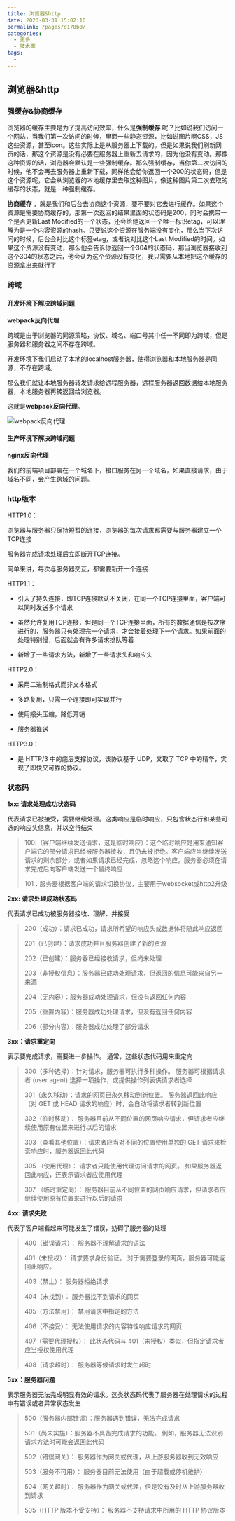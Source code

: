 ```yaml
---
title: 浏览器&http
date: 2023-03-31 15:02:16
permalink: /pages/d178b0/
categories:
  - 更多
  - 技术面
tags:
  - 
---
```

## 浏览器&http

### 强缓存&协商缓存

浏览器的缓存主要是为了提高访问效率，什么是**强制缓存** 呢？比如说我们访问一个网站，当我们第一次访问的时候，里面一些静态资源，比如说图片啊CSS，JS这些资源，甚至icon。这些实际上是从服务器上下载的。但是如果说我们刷新网页的话，那这个资源是没有必要在服务器上重新去请求的，因为他没有变动。那像这种资源的话，浏览器会默认是一些强制缓存。那么强制缓存，当你第二次访问的时候，他不会再去服务器上重新下载，同样他会给你返回一个200的状态码，但是这个资源呢，它会从浏览器的本地缓存里去取这种图片，像这种图片第二次去取的缓存的状态，就是一种强制缓存。

**协商缓存** ，就是我们和后台去协商这个资源，要不要对它去进行缓存。如果这个资源是需要协商缓存的，那第一次返回的结果里面的状态码是200，同时会携带一个是否更新Last Modified的一个状态，还会给他返回一个唯一标识etag，可以理解为是一个内容资源的hash。只要说这个资源在服务端没有变化，那么当下次访问的时候，后台会对比这个标签etag，或者说对比这个Last Modified的时间。如果这个资源没有变动，那么他会告诉你返回一个304的状态码，那当浏览器接收到这个304的状态之后，他会认为这个资源没有变化，我只需要从本地把这个缓存的资源拿出来就行了

### 跨域

#### 开发环境下解决跨域问题

**webpack反向代理**

跨域是由于浏览器的同源策略，协议、域名、端口号其中任一不同即为跨域，但是服务器和服务器之间不存在跨域。

开发环境下我们启动了本地的localhost服务器，使得浏览器和本地服务器是同源，不存在跨域。

那么我们就让本地服务器转发请求给远程服务器，远程服务器返回数据给本地服务器，本地服务器再转返回给浏览器。

这就是**webpack反向代理**。

![webpack反向代理](https://photo-album-1314189846.cos.ap-shanghai.myqcloud.com/202303280925640.png)

#### 生产环境下解决跨域问题

**nginx反向代理**

我们的前端项目部署在一个域名下，接口服务在另一个域名，如果直接请求，由于域名不同，会产生跨域的问题。

### http版本

HTTP1.0：

浏览器与服务器只保持短暂的连接，浏览器的每次请求都需要与服务器建立一个TCP连接

服务器完成请求处理后立即断开TCP连接。

简单来讲，每次与服务器交互，都需要新开一个连接

HTTP1.1：

- 引入了持久连接，即TCP连接默认不关闭，在同一个TCP连接里面，客户端可以同时发送多个请求

- 虽然允许复用TCP连接，但是同一个TCP连接里面，所有的数据通信是按次序进行的，服务器只有处理完一个请求，才会接着处理下一个请求。如果前面的处理特别慢，后面就会有许多请求排队等着

- 新增了一些请求方法，新增了一些请求头和响应头

HTTP2.0：

- 采用二进制格式而非文本格式

- 多路复用，只需一个连接即可实现并行

- 使用报头压缩，降低开销

- 服务器推送

HTTP3.0：

- 是 HTTP/3 中的底层支撑协议，该协议基于 UDP，又取了 TCP 中的精华，实现了即快又可靠的协议。


### 状态码

**1xx: 请求处理成功状态码**

代表请求已被接受，需要继续处理。这类响应是临时响应，只包含状态行和某些可选的响应头信息，并以空行结束

> 100:（客户端继续发送请求，这是临时响应）：这个临时响应是用来通知客户端它的部分请求已经被服务器接收，且仍未被拒绝。客户端应当继续发送请求的剩余部分，或者如果请求已经完成，忽略这个响应。服务器必须在请求完成后向客户端发送一个最终响应
>
> 101：服务器根据客户端的请求切换协议，主要用于websocket或http2升级

**2xx: 请求处理成功状态码**

代表请求已成功被服务器接收、理解、并接受

> 200（成功）：请求已成功，请求所希望的响应头或数据体将随此响应返回
>
> 201（已创建）：请求成功并且服务器创建了新的资源
>
> 202（已创建）：服务器已经接收请求，但尚未处理
>
> 203（非授权信息）：服务器已成功处理请求，但返回的信息可能来自另一来源
>
> 204（无内容）：服务器成功处理请求，但没有返回任何内容
>
> 205（重置内容）：服务器成功处理请求，但没有返回任何内容
>
> 206（部分内容）：服务器成功处理了部分请求

**3xx：请求重定向**

表示要完成请求，需要进一步操作。 通常，这些状态代码用来重定向

> 300（多种选择）：针对请求，服务器可执行多种操作。 服务器可根据请求者 (user agent) 选择一项操作，或提供操作列表供请求者选择
>
> 301（永久移动）：请求的网页已永久移动到新位置。 服务器返回此响应（对 GET 或 HEAD 请求的响应）时，会自动将请求者转到新位置
>
> 302（临时移动）： 服务器目前从不同位置的网页响应请求，但请求者应继续使用原有位置来进行以后的请求
>
> 303（查看其他位置）：请求者应当对不同的位置使用单独的 GET 请求来检索响应时，服务器返回此代码
>
> 305 （使用代理）： 请求者只能使用代理访问请求的网页。 如果服务器返回此响应，还表示请求者应使用代理
>
> 307 （临时重定向）： 服务器目前从不同位置的网页响应请求，但请求者应继续使用原有位置来进行以后的请求

**4xx: 请求失败**

代表了客户端看起来可能发生了错误，妨碍了服务器的处理

> 400（错误请求）： 服务器不理解请求的语法
>
> 401（未授权）： 请求要求身份验证。 对于需要登录的网页，服务器可能返回此响应。
>
> 403（禁止）： 服务器拒绝请求
>
> 404（未找到）： 服务器找不到请求的网页
>
> 405（方法禁用）： 禁用请求中指定的方法
>
> 406（不接受）： 无法使用请求的内容特性响应请求的网页
>
> 407（需要代理授权）： 此状态代码与 401（未授权）类似，但指定请求者应当授权使用代理
>
> 408（请求超时）： 服务器等候请求时发生超时

**5xx：服务器问题**

表示服务器无法完成明显有效的请求。这类状态码代表了服务器在处理请求的过程中有错误或者异常状态发生

> 500（服务器内部错误）：服务器遇到错误，无法完成请求
>
> 501（尚未实施）：服务器不具备完成请求的功能。 例如，服务器无法识别请求方法时可能会返回此代码
>
> 502（错误网关）： 服务器作为网关或代理，从上游服务器收到无效响应
>
> 503（服务不可用）： 服务器目前无法使用（由于超载或停机维护）
>
> 504（网关超时）： 服务器作为网关或代理，但是没有及时从上游服务器收到请求
>
> 505（HTTP 版本不受支持）： 服务器不支持请求中所用的 HTTP 协议版本

## 